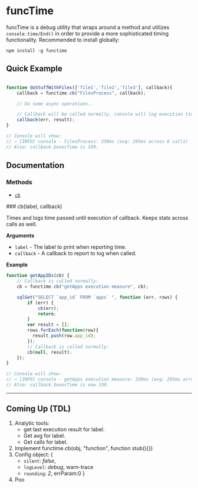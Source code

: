 # funcTime

funcTime is a debug utility that wraps around a method and utilizes `console.time/End()`
in order to provide a more sophisticated timing functionality.
Recommended to install globally:

    npm install -g functime

## Quick Example

```javascript

function doStuffWithFiles(['file1','file2','file3'], callback){
    callback = functime.cb("FilesProcess", callback);

    // Do some async operations..

    // Callback will be called normally, console will log execution time for doStuffWithFiles().
    callback(err, result);
}

// Console will show:
// → [INFO] console - FilesProcess: 330ms (avg: 295ms across 6 calls)
// Also: callback.$execTime is 330.

```


## Documentation

### Methods

* [`cb`](#cb)

<a name="cb" />
### cb(label, callback)

Times and logs time passed until execution of callback.
Keeps stats across calls as well.

__Arguments__

* `label` - The label to print when reporting time.
* `callback` - A callback to report to log when called.

__Example__


```js
function getAppIDs(cb) {
    // Callback is called normally:
    cb = functime.cb("getApps execution measure", cb);

    sqlGet("SELECT `app_id` FROM `apps` ", function (err, rows) {
        if (err) {
            cb(err);
            return;
        }
        var result = [];
        rows.forEach(function(row){
          result.push(row.app_id);
        });
        // Callback is called normally:
        cb(null, result);
    });
}

// Console will show:
// → [INFO] console - getApps execution measure: 330ms (avg: 295ms across 6 calls)
// Also: callback.$execTime is now 330.

```

---------------------------------------

## Coming Up (TDL)

1. Analytic tools:
   * get last execution result for label.
   * Get avg for label.
   * Get calls for label.
2. Implement functime.cb(obj, "function", function stub(){})
3. Config object: {
   * `silent`: _false_,
   * `logLevel`: _debug_, warn-trace
   * `rounding`: _2_, errParam:0
}
4. Poo